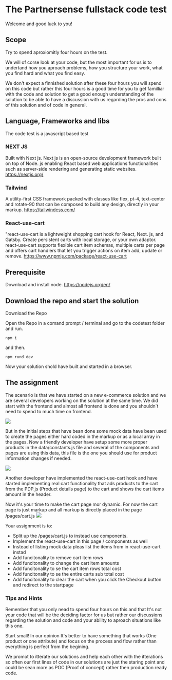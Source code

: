 # The Partnersense fullstack code test

Welcome and good luck to you!

## Scope
Try to spend aproxiomitly four hours on the test.

We will of corse look at your code, but the most important for us is to undertand how you aproach problems, how you structure your work, what you find hard and what you find easy.

We don't expect a finnished solution after these four hours you will spend on this code but rather this four hours is a good time for you to get familliar with the code and solution to get a good enough understanding of the solution to be able to have a discussion with us regarding the pros and cons of this solution and of code in general.

## Language, Frameworks and libs
The code test is a javascript based test

### NEXT JS
Built with Next js. Next js is an open-source development framework built on top of Node. js enabling React based web applications functionalities such as server-side rendering and generating static websites.
https://nextjs.org/

### Tailwind
A utility-first CSS framework packed with classes like flex, pt-4, text-center and rotate-90 that can be composed to build any design, directly in your markup.
https://tailwindcss.com/

### React-use-cart
"react-use-cart is a lightweight shopping cart hook for React, Next. js, and Gatsby. Create persistent carts with local storage, or your own adaptor. react-use-cart supports flexible cart item schemas, multiple carts per page and offers cart handlers that let you trigger actions on item add, update or remove.
https://www.npmjs.com/package/react-use-cart

## Prerequisite
Download and install node.
https://nodejs.org/en/


## Download the repo and start the solution
Download the Repo

Open the Repo in a comand prompt / terminal and go to the codetest folder and run.

`npm i`

and then.

`npm rund dev`

Now your solution shold have built and started in a browser.

## The assignment
The scenario is that we have started on a new e-commerce solution and we are several developers working on the solution at the same time. We did start with the frontend and almost all frontend is done and you shouldn´t need to spend to much time on frontend. 

[![](https://res.cloudinary.com/partnersense-ab/image/upload/v1641157013/git/Ska%CC%88rmavbild_2022-01-02_kl._21.54.51_xxwxyx.png)](https://res.cloudinary.com/partnersense-ab/image/upload/v1641157013/git/Ska%CC%88rmavbild_2022-01-02_kl._21.54.51_xxwxyx.png)

But in the initial steps that have bean done some mock data have bean used to create the pages either hard coded in the markup or as a local array in the pages. Now a friendly developer have setup some more proper products in the data/constants.js file and several of the components and pages are using this data, this file is the one you should use for product information changes if needed.

[![](https://res.cloudinary.com/partnersense-ab/image/upload/v1641157013/git/Ska%CC%88rmavbild_2022-01-02_kl._21.55.02_ze4169.png)](https://res.cloudinary.com/partnersense-ab/image/upload/v1641157013/git/Ska%CC%88rmavbild_2022-01-02_kl._21.55.02_ze4169.png)

Another developer have implemented the react-use-cart hook and have started implementing real cart functionality that ads products to the cart from the PDP.js (Product details page) to the cart and shows the cart items amount in the header.

Now it's your time to make the cart page mor dynamic. For now the cart page is just markup and all markup is directly placed in the page /pages/cart.js
[![](https://res.cloudinary.com/partnersense-ab/image/upload/v1641157013/git/Ska%CC%88rmavbild_2022-01-02_kl._21.55.11_pc1aja.png)](https://res.cloudinary.com/partnersense-ab/image/upload/v1641157013/git/Ska%CC%88rmavbild_2022-01-02_kl._21.55.11_pc1aja.png)

Your assignment is to:
- Split up the /pages/cart.js to instead use components.
- Implement the react-use-cart in this page / components as well
- Instead of listing mock data pleas list the items from in react-use-cart instad
- Add funcitonality to remove cart item rows
- Add funcitonality to change the cart item amounts
- Add funcitonality to se the cart item rows total cost
- Add funcitonality to se the entire carts sub total cost
- Add funcitonality to clear the cart when you click the Checkout button and redirect to the startpage

### Tips and Hints
Remember that you only nead to spend four hours on this and that It's not your code that will be the deciding factor for us but rather our discussions regarding the solution and code and your ability to aproach situations like this one.

Start small! In our opinion It's better to have something that works (One product or one attribute) and focus on the process and flow rather than everything is perfect from the begining. 

We promot to itterate our solutions and help each other with the itterations so often our first lines of code in our solutions are just the staring point and could be sean more as POC (Proof of concept) rather then production ready code.

